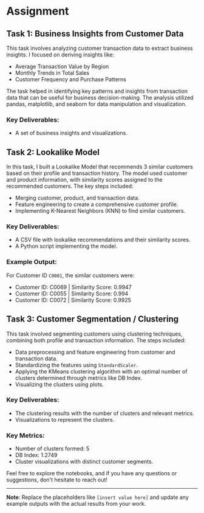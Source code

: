 # Assignment

## Task 1: Business Insights from Customer Data
This task involves analyzing customer transaction data to extract business insights. I focused on deriving insights like:
- Average Transaction Value by Region
- Monthly Trends in Total Sales
- Customer Frequency and Purchase Patterns

The task helped in identifying key patterns and insights from transaction data that can be useful for business decision-making. The analysis utilized pandas, matplotlib, and seaborn for data manipulation and visualization.

### Key Deliverables:
- A set of business insights and visualizations.
  
## Task 2: Lookalike Model
In this task, I built a Lookalike Model that recommends 3 similar customers based on their profile and transaction history. The model used customer and product information, with similarity scores assigned to the recommended customers. The key steps included:
- Merging customer, product, and transaction data.
- Feature engineering to create a comprehensive customer profile.
- Implementing K-Nearest Neighbors (KNN) to find similar customers.

### Key Deliverables:
- A CSV file with lookalike recommendations and their similarity scores.
- A Python script implementing the model.

### Example Output:
For Customer ID `C0001`, the similar customers were:
- Customer ID: C0069 | Similarity Score: 0.9947
- Customer ID: C0055 | Similarity Score: 0.994
- Customer ID: C0072 | Similarity Score: 0.9925

## Task 3: Customer Segmentation / Clustering
This task involved segmenting customers using clustering techniques, combining both profile and transaction information. The steps included:
- Data preprocessing and feature engineering from customer and transaction data.
- Standardizing the features using `StandardScaler`.
- Applying the KMeans clustering algorithm with an optimal number of clusters determined through metrics like DB Index.
- Visualizing the clusters using plots.

### Key Deliverables:
- The clustering results with the number of clusters and relevant metrics.
- Visualizations to represent the clusters.

### Key Metrics:
- Number of clusters formed: 5
- DB Index: 1.2749
- Cluster visualizations with distinct customer segments.

Feel free to explore the notebooks, and if you have any questions or suggestions, don't hesitate to reach out!

---

**Note**: Replace the placeholders like `[insert value here]` and update any example outputs with the actual results from your work.
